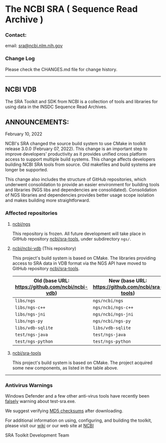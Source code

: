 # The NCBI SRA ( Sequence Read Archive )

### Contact:
email: sra@ncbi.nlm.nih.gov

### Change Log
Please check the CHANGES.md file for change history.

----

## NCBI VDB
The SRA Toolkit and SDK from NCBI is a collection of tools and libraries for
using data in the INSDC Sequence Read Archives.

## ANNOUNCEMENTS:

February 10, 2022

NCBI's SRA changed the source build system to use CMake in toolkit release 3.0.0 (February 07, 2022). This change is an important step to improve developers' productivity as it provides unified cross platform access to support multiple build systems. This change affects developers building NCBI SRA tools from source. Old makefiles and build systems are longer be supported.

This change also includes the structure of GitHub repositories, which underwent consolidation to provide an easier environment for building tools and libraries (NGS libs and dependencies are consolidated). Consolidation of NGS libraries and dependencies provides better usage scope isolation and makes building more straightforward.

### **Affected repositories**

1) [ncbi/ngs](https://github.com/ncbi/ngs)

   This repository is frozen. All future development will take place in GitHub repository [ncbi/sra-tools](https://github.com/ncbi/sra-tools), under subdirectory `ngs/`.

2) [ncbi/ncbi-vdb](https://github.com/ncbi/ncbi-vdb) (This repository)

   This project's build system is based on CMake. The libraries providing access to SRA data in VDB format via the NGS API have moved to GitHub repository
   [ncbi/sra-tools](https://github.com/ncbi/ncbi-vdb).

   | Old (base URL: https://github.com/ncbi/ncbi-vdb) | New (base URL: https://github.com/ncbi/sra-tools) |
   | -------------------------------------------------| ------------------------------------------------- |
   | `libs/ngs`        | `ngs/ncbi/ngs`     |
   | `libs/ngs-c++`    | `ngs/ncbi/ngs-c++` |
   | `libs/ngs-jni`    | `ngs/ncbi/ngs-jni` |
   | `libs/ngs-py`     | `ngs/ncbi/ngs-py`  |
   | `libs/vdb-sqlite` | `libs/vdb-sqlite`  |
   | `test/ngs-java`   | `test/ngs-java`    |
   | `test/ngs-python` | `test/ngs-python`  |

3) [ncbi/sra-tools](https://github.com/ncbi/sra-tools)

   This project's build system is based on CMake. The project acquired some new components, as listed in the table above.

----

### Antivirus Warnings
Windows Defender and a few other anti-virus tools have recently been [falsely](https://www.virustotal.com/#/file/042af43fc1318b07a4411c1bea2ff7eed8efe07ca954685268ce42f8f818b10e/detection) warning about test-sra.exe.

We suggest verifying [MD5 checksums](https://ftp-trace.ncbi.nlm.nih.gov/sra/sdk/current/md5sum.txt) after downloading.

For additional information on using, configuring, and building the toolkit,
please visit our [wiki](https://github.com/ncbi/ncbi-vdb/wiki)
or our web site at [NCBI](http://www.ncbi.nlm.nih.gov/Traces/sra/?view=toolkit_doc)


SRA Toolkit Development Team
